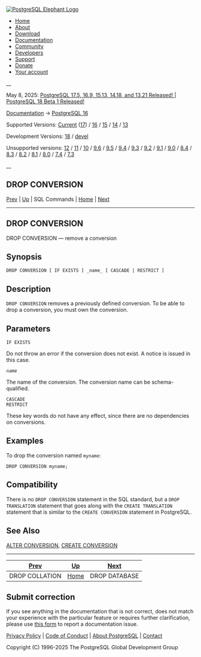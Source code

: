[ ![PostgreSQL Elephant Logo](/media/img/about/press/elephant.png) ](/)

  * [Home](/ "Home")
  * [About](/about/ "About")
  * [Download](/download/ "Download")
  * [Documentation](/docs/ "Documentation")
  * [Community](/community/ "Community")
  * [Developers](/developer/ "Developers")
  * [Support](/support/ "Support")
  * [Donate](/about/donate/ "Donate")
  * [Your account](/account/ "Your account")

__

May 8, 2025: [ PostgreSQL 17.5, 16.9, 15.13, 14.18, and 13.21 Released! ](/about/news/postgresql-175-169-1513-1418-and-1321-released-3072/) | [ PostgreSQL 18 Beta 1 Released! ](/about/news/postgresql-18-beta-1-released-3070/)

[Documentation](/docs/ "Documentation") -> [PostgreSQL
16](/docs/16/index.html)

Supported Versions: [Current](/docs/current/sql-dropconversion.html
"PostgreSQL 17 - DROP CONVERSION") ([17](/docs/17/sql-dropconversion.html
"PostgreSQL 17 - DROP CONVERSION")) / [16](/docs/16/sql-dropconversion.html
"PostgreSQL 16 - DROP CONVERSION") / [15](/docs/15/sql-dropconversion.html
"PostgreSQL 15 - DROP CONVERSION") / [14](/docs/14/sql-dropconversion.html
"PostgreSQL 14 - DROP CONVERSION") / [13](/docs/13/sql-dropconversion.html
"PostgreSQL 13 - DROP CONVERSION")

Development Versions: [18](/docs/18/sql-dropconversion.html "PostgreSQL 18 -
DROP CONVERSION") / [devel](/docs/devel/sql-dropconversion.html "PostgreSQL
devel - DROP CONVERSION")

Unsupported versions: [12](/docs/12/sql-dropconversion.html "PostgreSQL 12 -
DROP CONVERSION") / [11](/docs/11/sql-dropconversion.html "PostgreSQL 11 -
DROP CONVERSION") / [10](/docs/10/sql-dropconversion.html "PostgreSQL 10 -
DROP CONVERSION") / [9.6](/docs/9.6/sql-dropconversion.html "PostgreSQL 9.6 -
DROP CONVERSION") / [9.5](/docs/9.5/sql-dropconversion.html "PostgreSQL 9.5 -
DROP CONVERSION") / [9.4](/docs/9.4/sql-dropconversion.html "PostgreSQL 9.4 -
DROP CONVERSION") / [9.3](/docs/9.3/sql-dropconversion.html "PostgreSQL 9.3 -
DROP CONVERSION") / [9.2](/docs/9.2/sql-dropconversion.html "PostgreSQL 9.2 -
DROP CONVERSION") / [9.1](/docs/9.1/sql-dropconversion.html "PostgreSQL 9.1 -
DROP CONVERSION") / [9.0](/docs/9.0/sql-dropconversion.html "PostgreSQL 9.0 -
DROP CONVERSION") / [8.4](/docs/8.4/sql-dropconversion.html "PostgreSQL 8.4 -
DROP CONVERSION") / [8.3](/docs/8.3/sql-dropconversion.html "PostgreSQL 8.3 -
DROP CONVERSION") / [8.2](/docs/8.2/sql-dropconversion.html "PostgreSQL 8.2 -
DROP CONVERSION") / [8.1](/docs/8.1/sql-dropconversion.html "PostgreSQL 8.1 -
DROP CONVERSION") / [8.0](/docs/8.0/sql-dropconversion.html "PostgreSQL 8.0 -
DROP CONVERSION") / [7.4](/docs/7.4/sql-dropconversion.html "PostgreSQL 7.4 -
DROP CONVERSION") / [7.3](/docs/7.3/sql-dropconversion.html "PostgreSQL 7.3 -
DROP CONVERSION")

__

DROP CONVERSION  
---  
[Prev](sql-dropcollation.html "DROP COLLATION")  | [Up](sql-commands.html "SQL Commands") | SQL Commands | [Home](index.html "PostgreSQL 16.9 Documentation") |  [Next](sql-dropdatabase.html "DROP DATABASE")  
  
* * *

## DROP CONVERSION

DROP CONVERSION — remove a conversion

## Synopsis

    
    
    DROP CONVERSION [ IF EXISTS ] _name_ [ CASCADE | RESTRICT ]
    

## Description

`DROP CONVERSION` removes a previously defined conversion. To be able to drop
a conversion, you must own the conversion.

## Parameters

`IF EXISTS`

    

Do not throw an error if the conversion does not exist. A notice is issued in
this case.

_`name`_

    

The name of the conversion. The conversion name can be schema-qualified.

`CASCADE`  
`RESTRICT`

    

These key words do not have any effect, since there are no dependencies on
conversions.

## Examples

To drop the conversion named `myname`:

    
    
    DROP CONVERSION myname;
    

## Compatibility

There is no `DROP CONVERSION` statement in the SQL standard, but a `DROP
TRANSLATION` statement that goes along with the `CREATE TRANSLATION` statement
that is similar to the `CREATE CONVERSION` statement in PostgreSQL.

## See Also

[ALTER CONVERSION](sql-alterconversion.html "ALTER CONVERSION"), [CREATE
CONVERSION](sql-createconversion.html "CREATE CONVERSION")

* * *

[Prev](sql-dropcollation.html "DROP COLLATION")  | [Up](sql-commands.html "SQL Commands") |  [Next](sql-dropdatabase.html "DROP DATABASE")  
---|---|---  
DROP COLLATION  | [Home](index.html "PostgreSQL 16.9 Documentation") |  DROP DATABASE  
  
## Submit correction

If you see anything in the documentation that is not correct, does not match
your experience with the particular feature or requires further clarification,
please use [this form](/account/comments/new/16/sql-dropconversion.html/) to
report a documentation issue.

[Privacy Policy](/about/privacypolicy) | [Code of Conduct](/about/policies/coc/) | [About PostgreSQL](/about/) | [Contact](/about/contact/)  

Copyright (C) 1996-2025 The PostgreSQL Global Development Group

